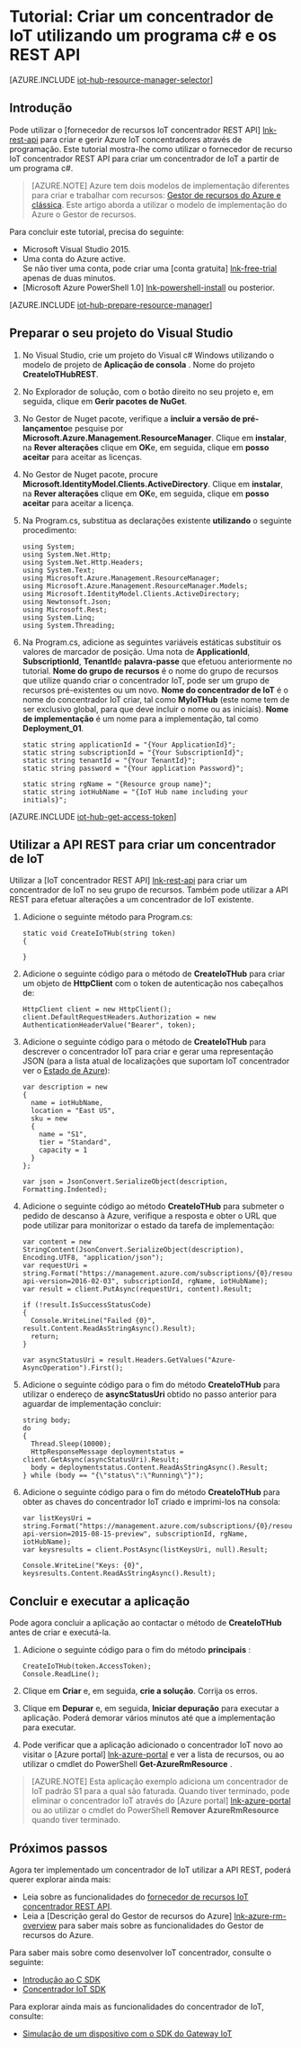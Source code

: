 <properties
    pageTitle="Criar um concentrador de IoT utilizar a API REST | Microsoft Azure"
    description="Siga este tutorial para começar a utilizar a API REST para criar um concentrador de IoT."
    services="iot-hub"
    documentationCenter=".net"
    authors="dominicbetts"
    manager="timlt"
    editor=""/>

<tags
     ms.service="iot-hub"
     ms.devlang="dotnet"
     ms.topic="article"
     ms.tgt_pltfrm="na"
     ms.workload="na"
     ms.date="08/16/2016"
     ms.author="dobett"/>

# <a name="tutorial-create-an-iot-hub-using-a-c-program-and-the-rest-api"></a>Tutorial: Criar um concentrador de IoT utilizando um programa c# e os REST API

[AZURE.INCLUDE [iot-hub-resource-manager-selector](../../includes/iot-hub-resource-manager-selector.md)]

## <a name="introduction"></a>Introdução

Pode utilizar o [fornecedor de recursos IoT concentrador REST API] [ lnk-rest-api] para criar e gerir Azure IoT concentradores através de programação. Este tutorial mostra-lhe como utilizar o fornecedor de recurso IoT concentrador REST API para criar um concentrador de IoT a partir de um programa c#.

> [AZURE.NOTE] Azure tem dois modelos de implementação diferentes para criar e trabalhar com recursos: [Gestor de recursos do Azure e clássica](../resource-manager-deployment-model.md).  Este artigo aborda a utilizar o modelo de implementação do Azure o Gestor de recursos.

Para concluir este tutorial, precisa do seguinte:

- Microsoft Visual Studio 2015.
- Uma conta do Azure active. <br/>Se não tiver uma conta, pode criar uma [conta gratuita] [ lnk-free-trial] apenas de duas minutos.
- [Microsoft Azure PowerShell 1.0] [ lnk-powershell-install] ou posterior.

[AZURE.INCLUDE [iot-hub-prepare-resource-manager](../../includes/iot-hub-prepare-resource-manager.md)]

## <a name="prepare-your-visual-studio-project"></a>Preparar o seu projeto do Visual Studio

1. No Visual Studio, crie um projeto do Visual c# Windows utilizando o modelo de projeto de **Aplicação de consola** . Nome do projeto **CreateIoTHubREST**.

2. No Explorador de solução, com o botão direito no seu projeto e, em seguida, clique em **Gerir pacotes de NuGet**.

3. No Gestor de Nuget pacote, verifique a **incluir a versão de pré-lançamento**e pesquise por **Microsoft.Azure.Management.ResourceManager**. Clique em **instalar**, na **Rever alterações** clique em **OK**e, em seguida, clique em **posso aceitar** para aceitar as licenças.

4. No Gestor de Nuget pacote, procure **Microsoft.IdentityModel.Clients.ActiveDirectory**.  Clique em **instalar**, na **Rever alterações** clique em **OK**e, em seguida, clique em **posso aceitar** para aceitar a licença.

6. Na Program.cs, substitua as declarações existente **utilizando** o seguinte procedimento:

    ```
    using System;
    using System.Net.Http;
    using System.Net.Http.Headers;
    using System.Text;
    using Microsoft.Azure.Management.ResourceManager;
    using Microsoft.Azure.Management.ResourceManager.Models;
    using Microsoft.IdentityModel.Clients.ActiveDirectory;
    using Newtonsoft.Json;
    using Microsoft.Rest;
    using System.Linq;
    using System.Threading;
    ```
    
7. Na Program.cs, adicione as seguintes variáveis estáticas substituir os valores de marcador de posição. Uma nota de **ApplicationId**, **SubscriptionId**, **TenantId**e **palavra-passe** que efetuou anteriormente no tutorial. **Nome do grupo de recursos** é o nome do grupo de recursos que utilize quando criar o concentrador IoT, pode ser um grupo de recursos pré-existentes ou um novo. **Nome do concentrador de IoT** é o nome do concentrador IoT criar, tal como **MyIoTHub** (este nome tem de ser exclusivo global, para que deve incluir o nome ou as iniciais). **Nome de implementação** é um nome para a implementação, tal como **Deployment_01**.

    ```
    static string applicationId = "{Your ApplicationId}";
    static string subscriptionId = "{Your SubscriptionId}";
    static string tenantId = "{Your TenantId}";
    static string password = "{Your application Password}";
    
    static string rgName = "{Resource group name}";
    static string iotHubName = "{IoT Hub name including your initials}";
    ```

[AZURE.INCLUDE [iot-hub-get-access-token](../../includes/iot-hub-get-access-token.md)]

## <a name="use-the-rest-api-to-create-an-iot-hub"></a>Utilizar a API REST para criar um concentrador de IoT

Utilizar a [IoT concentrador REST API] [ lnk-rest-api] para criar um concentrador de IoT no seu grupo de recursos. Também pode utilizar a API REST para efetuar alterações a um concentrador de IoT existente.

1. Adicione o seguinte método para Program.cs:
    
    ```
    static void CreateIoTHub(string token)
    {
        
    }
    ```

2. Adicione o seguinte código para o método de **CreateIoTHub** para criar um objeto de **HttpClient** com o token de autenticação nos cabeçalhos de:

    ```
    HttpClient client = new HttpClient();
    client.DefaultRequestHeaders.Authorization = new AuthenticationHeaderValue("Bearer", token);
    ```

3. Adicione o seguinte código para o método de **CreateIoTHub** para descrever o concentrador IoT para criar e gerar uma representação JSON (para a lista atual de localizações que suportam IoT concentrador ver o [Estado de Azure][lnk-status]):

    ```
    var description = new
    {
      name = iotHubName,
      location = "East US",
      sku = new
      {
        name = "S1",
        tier = "Standard",
        capacity = 1
      }
    };
    
    var json = JsonConvert.SerializeObject(description, Formatting.Indented);
    ```

4. Adicione o seguinte código ao método **CreateIoTHub** para submeter o pedido de descanso à Azure, verifique a resposta e obter o URL que pode utilizar para monitorizar o estado da tarefa de implementação:

    ```
    var content = new StringContent(JsonConvert.SerializeObject(description), Encoding.UTF8, "application/json");
    var requestUri = string.Format("https://management.azure.com/subscriptions/{0}/resourcegroups/{1}/providers/Microsoft.devices/IotHubs/{2}?api-version=2016-02-03", subscriptionId, rgName, iotHubName);
    var result = client.PutAsync(requestUri, content).Result;
      
    if (!result.IsSuccessStatusCode)
    {
      Console.WriteLine("Failed {0}", result.Content.ReadAsStringAsync().Result);
      return;
    }
    
    var asyncStatusUri = result.Headers.GetValues("Azure-AsyncOperation").First();
    ```

5. Adicione o seguinte código para o fim do método **CreateIoTHub** para utilizar o endereço de **asyncStatusUri** obtido no passo anterior para aguardar de implementação concluir:

    ```
    string body;
    do
    {
      Thread.Sleep(10000);
      HttpResponseMessage deploymentstatus = client.GetAsync(asyncStatusUri).Result;
      body = deploymentstatus.Content.ReadAsStringAsync().Result;
    } while (body == "{\"status\":\"Running\"}");
    ```

6. Adicione o seguinte código para o fim do método **CreateIoTHub** para obter as chaves do concentrador IoT criado e imprimi-los na consola:

    ```
    var listKeysUri = string.Format("https://management.azure.com/subscriptions/{0}/resourceGroups/{1}/providers/Microsoft.Devices/IotHubs/{2}/IoTHubKeys/listkeys?api-version=2015-08-15-preview", subscriptionId, rgName, iotHubName);
    var keysresults = client.PostAsync(listKeysUri, null).Result;
    
    Console.WriteLine("Keys: {0}", keysresults.Content.ReadAsStringAsync().Result);
    ```
    
## <a name="complete-and-run-the-application"></a>Concluir e executar a aplicação

Pode agora concluir a aplicação ao contactar o método de **CreateIoTHub** antes de criar e executá-la.

1. Adicione o seguinte código para o fim do método **principais** :

    ```
    CreateIoTHub(token.AccessToken);
    Console.ReadLine();
    ```
    
2. Clique em **Criar** e, em seguida, **crie a solução**. Corrija os erros.

3. Clique em **Depurar** e, em seguida, **Iniciar depuração** para executar a aplicação. Poderá demorar vários minutos até que a implementação para executar.

4. Pode verificar que a aplicação adicionado o concentrador IoT novo ao visitar o [Azure portal] [ lnk-azure-portal] e ver a lista de recursos, ou ao utilizar o cmdlet do PowerShell **Get-AzureRmResource** .

> [AZURE.NOTE] Esta aplicação exemplo adiciona um concentrador de IoT padrão S1 para a qual são faturada. Quando tiver terminado, pode eliminar o concentrador IoT através do [Azure portal] [ lnk-azure-portal] ou ao utilizar o cmdlet do PowerShell **Remover AzureRmResource** quando tiver terminado.

## <a name="next-steps"></a>Próximos passos

Agora ter implementado um concentrador de IoT utilizar a API REST, poderá querer explorar ainda mais:

- Leia sobre as funcionalidades do [fornecedor de recursos IoT concentrador REST API][lnk-rest-api].
- Leia a [Descrição geral do Gestor de recursos do Azure] [ lnk-azure-rm-overview] para saber mais sobre as funcionalidades do Gestor de recursos do Azure.

Para saber mais sobre como desenvolver IoT concentrador, consulte o seguinte:

- [Introdução ao C SDK][lnk-c-sdk]
- [Concentrador IoT SDK][lnk-sdks]

Para explorar ainda mais as funcionalidades do concentrador de IoT, consulte:

- [Simulação de um dispositivo com o SDK do Gateway IoT][lnk-gateway]

<!-- Links -->
[lnk-free-trial]: https://azure.microsoft.com/pricing/free-trial/
[lnk-azure-portal]: https://portal.azure.com/
[lnk-status]: https://azure.microsoft.com/status/
[lnk-powershell-install]: ../powershell-install-configure.md
[lnk-rest-api]: https://msdn.microsoft.com/library/mt589014.aspx
[lnk-azure-rm-overview]: ../azure-resource-manager/resource-group-overview.md

[lnk-c-sdk]: iot-hub-device-sdk-c-intro.md
[lnk-sdks]: iot-hub-devguide-sdks.md

[lnk-gateway]: iot-hub-linux-gateway-sdk-simulated-device.md
